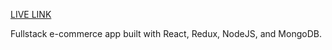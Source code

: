[LIVE LINK](https://waveshop.herokuapp.com)

Fullstack e-commerce app built with React, Redux, NodeJS, and MongoDB.
